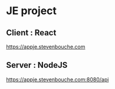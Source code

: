# JE project
## Client : React
https://appje.stevenbouche.com
## Server : NodeJS
https://appje.stevenbouche.com:8080/api
